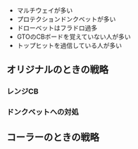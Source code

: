 - マルチウェイが多い
- プロテクションドンクベットが多い
- ドローベットはフラドロ過多
- GTOのCBボードを覚えていない人が多い
- トップヒットを過信している人が多い

## オリジナルのときの戦略

### レンジCB

### ドンクベットへの対処

## コーラーのときの戦略
